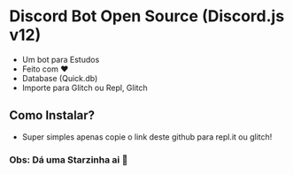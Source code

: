 # Discord Bot Open Source (Discord.js v12)

- Um bot para Estudos
- Feito com ❤
- Database (Quick.db)
- Importe para Glitch ou Repl, Glitch

## Como Instalar?

- Super simples apenas copie o link deste github para repl.it ou glitch!


### Obs: Dá uma Starzinha ai 🌟
